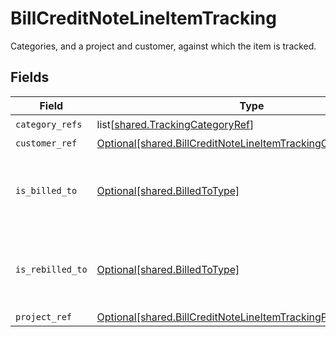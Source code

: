 # BillCreditNoteLineItemTracking

Categories, and a project and customer, against which the item is tracked.


## Fields

| Field                                                                                                                                        | Type                                                                                                                                         | Required                                                                                                                                     | Description                                                                                                                                  |
| -------------------------------------------------------------------------------------------------------------------------------------------- | -------------------------------------------------------------------------------------------------------------------------------------------- | -------------------------------------------------------------------------------------------------------------------------------------------- | -------------------------------------------------------------------------------------------------------------------------------------------- |
| `category_refs`                                                                                                                              | list[[shared.TrackingCategoryRef](undefined/models/shared/trackingcategoryref.md)]                                                           | :heavy_check_mark:                                                                                                                           | N/A                                                                                                                                          |
| `customer_ref`                                                                                                                               | [Optional[shared.BillCreditNoteLineItemTrackingCustomerRef]](undefined/models/shared/billcreditnotelineitemtrackingcustomerref.md)           | :heavy_minus_sign:                                                                                                                           | N/A                                                                                                                                          |
| `is_billed_to`                                                                                                                               | [Optional[shared.BilledToType]](undefined/models/shared/billedtotype.md)                                                                     | :heavy_check_mark:                                                                                                                           | Defines if the invoice or credit note is billed/rebilled to a project or customer.                                                           |
| `is_rebilled_to`                                                                                                                             | [Optional[shared.BilledToType]](undefined/models/shared/billedtotype.md)                                                                     | :heavy_check_mark:                                                                                                                           | Defines if the invoice or credit note is billed/rebilled to a project or customer.                                                           |
| `project_ref`                                                                                                                                | [Optional[shared.BillCreditNoteLineItemTrackingProjectReference]](undefined/models/shared/billcreditnotelineitemtrackingprojectreference.md) | :heavy_minus_sign:                                                                                                                           | N/A                                                                                                                                          |
